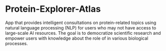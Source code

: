# Protein-Explorer-Atlas
App that provides intelligent consultations on protein-related topics using natural language processing (NLP) for users who may not have access to large-scale AI resources. The goal is to democratize scientific research and empower users with knowledge about the role of in various biological processes.
